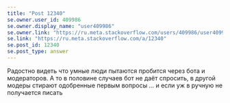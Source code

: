 ```yaml
---
title: "Post 12340"
se.owner.user_id: 409986
se.owner.display_name: "user409986"
se.owner.link: "https://ru.meta.stackoverflow.com/users/409986/user409986"
se.link: "https://ru.meta.stackoverflow.com/a/12340"
se.post_id: 12340
se.post_type: answer
---
```

<p>Радостно видеть что умные люди пытаются пробится через бота и модераторов. А то в половине случаев бот не даёт спросить, в другой модеры стирают одобренные первым вопросы ... и если уж в ручную не получается писать</p>
